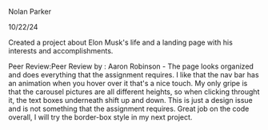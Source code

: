 Nolan Parker

10/22/24

Created a project about Elon Musk's life and a landing page with his interests and accomplishments.

Peer Review:Peer Review by : Aaron Robinson - The page looks organized and does everything that the assignment requires. I like that the nav bar has an animation when you hover over it that's a nice touch. My only gripe is that the carousel pictures are all different heights, so when clicking throught it, the text boxes underneath shift up and down. This is just a design issue and is not something that the assignment requires. Great job on the code overall, I will try the border-box style in my next project.  